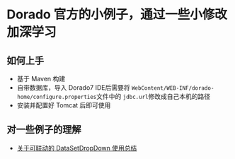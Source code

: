 # Dorado 官方的小例子，通过一些小修改加深学习

## 如何上手

- 基于 Maven 构建
- 自带数据库，导入 Dorado7 IDE后需要将 `WebContent/WEB-INF/dorado-home/configure.properties`文件中的 `jdbc.url`修改成自己本机的路径
- 安装并配置好 Tomcat 后即可使用

## 对一些例子的理解

- [关于可联动的 DataSetDropDown 使用总结](https://github.com/toulezu/play/blob/master/Dorado/dorado-sample-center/docs/%E5%85%B3%E4%BA%8E%E5%8F%AF%E8%81%94%E5%8A%A8%E7%9A%84%20DataSetDropDown%20%E4%BD%BF%E7%94%A8%E6%80%BB%E7%BB%93.md)